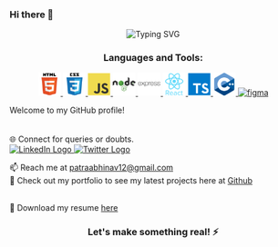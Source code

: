 ### Hi there 👋
<div align="center">
  <img src="https://readme-typing-svg.herokuapp.com?font=Fira+Code&weight=600&size=30&duration=3000&pause=500&color=F7D28B&width=435&lines=Abhinav+Patra;Full-Stack+Web+Developer;Open+Source+Enthusiast" alt="Typing SVG">
</div>

<h3 align="center">Languages and Tools:</h3>
<p align="center">
  <a href="https://www.w3.org/html/" target="_blank" rel="noreferrer"> 
    <img src="https://raw.githubusercontent.com/devicons/devicon/master/icons/html5/html5-original-wordmark.svg" alt="html5" width="40" height="40"/> 
  </a>
  <a href="https://www.w3schools.com/css/" target="_blank" rel="noreferrer">
    <img src="https://raw.githubusercontent.com/devicons/devicon/master/icons/css3/css3-original-wordmark.svg" alt="css3" width="40" height="40"/> 
  </a>
  <a href="https://developer.mozilla.org/en-US/docs/Web/JavaScript" target="_blank" rel="noreferrer">
    <img src="https://raw.githubusercontent.com/devicons/devicon/master/icons/javascript/javascript-original.svg" alt="javascript" width="40" height="40"/>
  </a>
  <a href="https://nodejs.org" target="_blank" rel="noreferrer">
    <img src="https://raw.githubusercontent.com/devicons/devicon/master/icons/nodejs/nodejs-original-wordmark.svg" alt="nodejs" width="40" height="40"/> 
  </a>
  <a href="https://expressjs.com" target="_blank" rel="noreferrer">
    <img src="https://raw.githubusercontent.com/devicons/devicon/master/icons/express/express-original-wordmark.svg" alt="express" width="40" height="40"/> 
  </a>
  <a href="https://reactjs.org/" target="_blank" rel="noreferrer">
    <img src="https://raw.githubusercontent.com/devicons/devicon/master/icons/react/react-original-wordmark.svg" alt="react" width="40" height="40"/> 
  </a>
  <a href="https://www.typescriptlang.org/" target="_blank" rel="noreferrer">
    <img src="https://raw.githubusercontent.com/devicons/devicon/master/icons/typescript/typescript-original.svg" alt="typescript" width="40" height="40"/> 
  </a>
  <a href="https://www.cplusplus.com/" target="_blank" rel="noreferrer">
    <img src="https://raw.githubusercontent.com/devicons/devicon/master/icons/cplusplus/cplusplus-original.svg" alt="cplusplus" width="40" height="40"/> 
  </a>
  <a href="https://www.figma.com/" target="_blank" rel="noreferrer">
    <img src="https://www.vectorlogo.zone/logos/figma/figma-icon.svg" alt="figma" width="40" height="40"/> 
  </a>
</p>

Welcome to my GitHub profile!</br></br></br>
🌐 Connect for queries or doubts.
</br>
 <a href="https://www.linkedin.com/in/abhinav-patra1st/" target="_blank" rel="noreferrer" >
   <img src="https://cdn-icons-png.flaticon.com/512/174/174857.png" alt="LinkedIn Logo" width="40" height="40">
  </a>
   <a href="https://x.com/codeatavhi" target="_blank" rel="noreferrer">
   <img src="https://abs.twimg.com/icons/apple-touch-icon-192x192.png" alt="Twitter Logo" width="50" height="50">
  </a>
</br>

📫 Reach me at patraabhinav12@gmail.com
</br>
🔭 Check out my portfolio to see my latest projects here at   <a href="https://github.com/Abhinavpatra" target="_blank" rel="noreferrer">Github </a>

</br>
📄 Download my resume <a href="https://drive.google.com/file/d/1AqZGbpudSt0th1_fC2vg__5LJFcWqMzA/view?usp=drive_link" target="_blank" rel="noreferrer">
   here
  </a>
</br>
<h3 align="center">Let's make something real! ⚡</h3>

